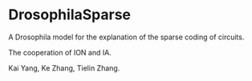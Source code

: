 # DrosophilaSparse

A Drosophila model for the explanation of the sparse coding of circuits. 

The cooperation of ION and IA.

Kai Yang, Ke Zhang, Tielin Zhang.



